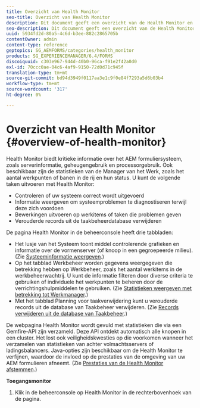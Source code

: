 ```yaml
---
title: Overzicht van Health Monitor
seo-title: Overzicht van Health Monitor
description: Dit document geeft een overzicht van de Health Monitor en informatie over hoe u deze kunt openen.
seo-description: Dit document geeft een overzicht van de Health Monitor en informatie over hoe u deze kunt openen.
uuid: 5934fd2d-80a5-4c6d-b3ee-882c2865705b
contentOwner: admin
content-type: reference
geptopics: SG_AEMFORMS/categories/health_monitor
products: SG_EXPERIENCEMANAGER/6.4/FORMS
discoiquuid: c303e967-944d-40b0-96ca-f91e2f42a0d0
exl-id: 70ccc0ae-04c6-4af9-9150-72d0d71c945f
translation-type: tm+mt
source-git-commit: bd94d3949f0117aa3e1c9f0e84f7293a5d6b03b4
workflow-type: tm+mt
source-wordcount: '317'
ht-degree: 0%

---
```


# Overzicht van Health Monitor {#overview-of-health-monitor}

Health Monitor biedt kritieke informatie over het AEM formuliersysteem, zoals serverinformatie, geheugengebruik en processorgebruik. Ook beschikbaar zijn de statistieken van de Manager van het Werk, zoals het aantal werkpunten of banen in de rij en hun status. U kunt de volgende taken uitvoeren met Health Monitor:

* Controleren of uw systeem correct wordt uitgevoerd
* Informatie weergeven om systeemproblemen te diagnostiseren terwijl deze zich voordoen
* Bewerkingen uitvoeren op werkitems of taken die problemen geven
* Verouderde records uit de taakbeheerdatabase verwijderen

De pagina Health Monitor in de beheerconsole heeft drie tabbladen:

* Het lusje van het Systeem toont middel controlerende grafieken en informatie over de vormenserver (of knoop in een gegroepeerde milieu). (Zie [Systeeminformatie weergeven](/help/forms/using/admin-help/view-system-information.md#view-system-information).)
* Op het tabblad Werkbeheer worden gegevens weergegeven die betrekking hebben op Werkbeheer, zoals het aantal werkitems in de werkbeheerwachtrij. U kunt de informatie filteren door diverse criteria te gebruiken of individuele het werkpunten te beheren door de verrichtingshulpmiddelen te gebruiken. (Zie [Statistieken weergeven met betrekking tot Werkmanager](/help/forms/using/admin-help/view-statistics-related-manager.md#view-statistics-related-to-work-manager).)
* Met het tabblad Planning voor taakverwijdering kunt u verouderde records uit de database van Taakbeheer verwijderen. (Zie [Records verwijderen uit de database van Taakbeheer](/help/forms/using/admin-help/purge-records-job-manager-database.md#purge-records-from-the-job-manager-database).)

De webpagina Health Monitor wordt gevuld met statistieken die via een Gemfire-API zijn verzameld. Deze API ontdekt automatisch alle knopen in een cluster. Het lost ook veiligheidskwesties op die voorkomen wanneer het verzamelen van statistieken van achter volmachtsservers of ladingsbalancers. Java-opties zijn beschikbaar om de Health Monitor te verfijnen, waardoor de invloed op de prestaties van de omgeving van uw AEM formulieren afneemt. (Zie [Prestaties van de Health Monitor afstemmen](/help/forms/using/admin-help/fine-tuning-health-monitor-performance.md#fine-tuning-health-monitor-performance).)

**Toegangsmonitor**

1. Klik in de beheerconsole op Health Monitor in de rechterbovenhoek van de pagina.
